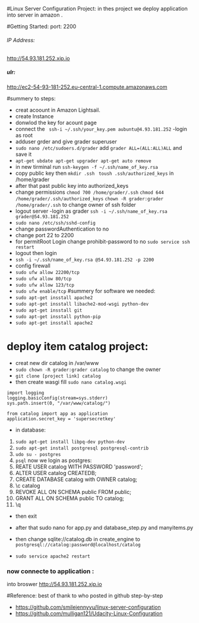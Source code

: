 #Linux Server Configuration Project:
in thes project we deploy application into server in amazon .


#Getting Started:
 port:
 2200
###### IP Address:
http://54.93.181.252.xip.io
##### ulr:
http://ec2-54-93-181-252.eu-central-1.compute.amazonaws.com

#summery to steps:
- creat acoount in Amazon Lightsail.
- create Instance
- donwlod the key for acount page
- connect the ```
ssh-i ~/.ssh/your_key.pem aubuntu@4.93.181.252```
-login as root
- adduser grder and give grader superuser
- ``sudo nano /etc/sudoers.d/grader`` add ``grader ALL=(ALL:ALL)ALL`` and save it 
- ``apt-get ubdate
apt-get upgrader
apt-get auto remove``
- in new tirminal run ``ssh-keygen -f ~/.ssh/name_of_key.rsa``
- copy public key then 
``mkdir .ssh
``
``toush .ssh/authorized_keys`` in /home/grader
- after that past public key into authorized_keys
- change permissions
``chmod 700 /home/grader/.ssh``
``chmod 644 /home/grader/.ssh/authorized_keys``
``chown -R grader:grader /home/grader/.ssh`` to change owner of ssh folder
- logout server 
-login as grader
``ssh -i ~/.ssh/name_of_key.rsa grader@54.93.181.252``
- ``sudo nano /etc/ssh/sshd-config``
- change passwordAuthentication to no 
- change port 22 to 2200
- for permitRoot Login change prohibit-password to no 
``sudo service ssh restart``
- logout then login 
- ``ssh -i ~/.ssh/name_of_key.rsa @54.93.181.252 -p 2200``
- config firewall 
- ``sudo ufw allow 22200/tcp``
- ``sudo ufw allow 80/tcp``
- ``sudo ufw allow 123/tcp``
- ``sudo ufw enable/tcp``
#summery for software we needed:
- ``sudo apt-get insstall apache2``
- ``sudo apt-get insstall libache2-mod-wsgi python-dev``
- ``sudo apt-get insstall git``
- ``sudo apt-get insstall python-pip``
- ``sudo apt-get insstall apache2``
# deploy item catalog project:
- creat new dir catalog in /var/www
- ``sudo chown -R grader:grader catalog`` to change the owner
- ``git clone [project link] catalog``
- then create wasgi fill ``sudo nano catalog.wsgi``

````import sys
import logging
logging.basicConfig(stream=sys.stderr)
sys.path.insert(0, "/var/www/catalog/")

from catalog import app as application
application.secret_key = 'supersecretkey'
````

- in database:
 1. ``sudo apt-get install libpq-dev python-dev``
 2. ``sudo apt-get install postgresql postgresql-contrib``
 3. ``udo su - postgres``
 4. ``psql``
 now we login as postgres:
 5. REATE USER catalog WITH PASSWORD 'password';
 6.  ALTER USER catalog CREATEDB;
 7. CREATE DATABASE catalog with OWNER catalog;
 8. \c catalog
 9. REVOKE ALL ON SCHEMA public FROM public;
 10. GRANT ALL ON SCHEMA public TO catalog;
 11. \q
  - then exit
  - after that sudo nano for app.py and database_step.py and manyitems.py
 
 - then change sqlite://catalog.db in create_engine to ``postgresql://catalog:password@localhost/catalog``
 
 - ``sudo service apache2 restart``
 
 ### now connecte to application :
 into broswer http://54.93.181.252.xip.io
 
 #Reference:
best of thank to who posted in github step-by-step
 
 - https://github.com/smilejennyyu/linux-server-configuration
 - https://github.com/mulligan121/Udacity-Linux-Configuration